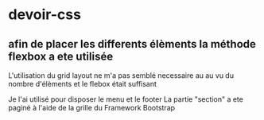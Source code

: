 # devoir-css
## afin de placer les differents élèments la méthode flexbox a ete utilisée
L'utilisation du grid layout ne m'a pas semblé necessaire au au vu du nombre d'élèments et le flebox était suffisant

Je l'ai utilisé pour disposer le menu et le footer
La partie "section" a ete paginé à l'aide de la grille du Framework Bootstrap 

